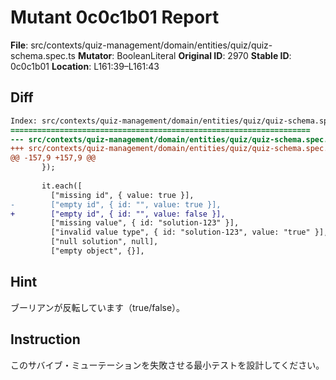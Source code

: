 # Mutant 0c0c1b01 Report

**File**: src/contexts/quiz-management/domain/entities/quiz/quiz-schema.spec.ts
**Mutator**: BooleanLiteral
**Original ID**: 2970
**Stable ID**: 0c0c1b01
**Location**: L161:39–L161:43

## Diff

```diff
Index: src/contexts/quiz-management/domain/entities/quiz/quiz-schema.spec.ts
===================================================================
--- src/contexts/quiz-management/domain/entities/quiz/quiz-schema.spec.ts	original
+++ src/contexts/quiz-management/domain/entities/quiz/quiz-schema.spec.ts	mutated #2970
@@ -157,9 +157,9 @@
       });
 
       it.each([
         ["missing id", { value: true }],
-        ["empty id", { id: "", value: true }],
+        ["empty id", { id: "", value: false }],
         ["missing value", { id: "solution-123" }],
         ["invalid value type", { id: "solution-123", value: "true" }],
         ["null solution", null],
         ["empty object", {}],
```

## Hint

ブーリアンが反転しています（true/false）。

## Instruction

このサバイブ・ミューテーションを失敗させる最小テストを設計してください。
